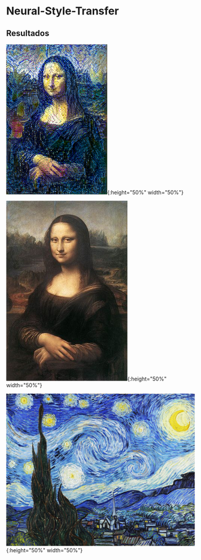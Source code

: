 # Neural-Style-Transfer

## Resultados

![alt text](https://github.com/WilliamGaggiotti/Neural-Style-Transfer/blob/main/style_images/van_gogh/mona_lisa_noche_estrellada/generated/william2_van_gogh_at_iteration_3900.png){:height="50%" width="50%"}

![alt text](https://github.com/WilliamGaggiotti/Neural-Style-Transfer/blob/main/style_images/van_gogh/mona_lisa_noche_estrellada/mona_lisa.jpg){:height="50%" width="50%"}

![alt text](https://github.com/WilliamGaggiotti/Neural-Style-Transfer/blob/main/style_images/van_gogh/noche_estrellada.jpeg){:height="50%" width="50%"}
